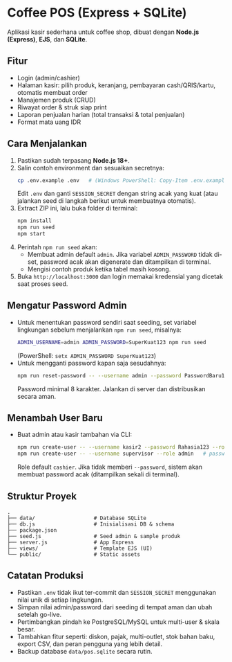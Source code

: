 # Coffee POS (Express + SQLite)

Aplikasi kasir sederhana untuk coffee shop, dibuat dengan **Node.js (Express)**, **EJS**, dan **SQLite**.

## Fitur
- Login (admin/cashier)
- Halaman kasir: pilih produk, keranjang, pembayaran cash/QRIS/kartu, otomatis membuat order
- Manajemen produk (CRUD)
- Riwayat order & struk siap print
- Laporan penjualan harian (total transaksi & total penjualan)
- Format mata uang IDR

## Cara Menjalankan
1. Pastikan sudah terpasang **Node.js 18+**.
2. Salin contoh environment dan sesuaikan secretnya:
   ```bash
   cp .env.example .env   # (Windows PowerShell: Copy-Item .env.example .env)
   ```
   Edit `.env` dan ganti `SESSION_SECRET` dengan string acak yang kuat (atau jalankan seed di langkah berikut untuk membuatnya otomatis).
3. Extract ZIP ini, lalu buka folder di terminal:
   ```bash
   npm install
   npm run seed
   npm start
   ```
4. Perintah `npm run seed` akan:
   - Membuat admin default `admin`. Jika variabel `ADMIN_PASSWORD` tidak di-set, password acak akan digenerate dan ditampilkan di terminal.
   - Mengisi contoh produk ketika tabel masih kosong.
5. Buka `http://localhost:3000` dan login memakai kredensial yang dicetak saat proses seed.

## Mengatur Password Admin
- Untuk menentukan password sendiri saat seeding, set variabel lingkungan sebelum menjalankan `npm run seed`, misalnya:
  ```bash
  ADMIN_USERNAME=admin ADMIN_PASSWORD=SuperKuat123 npm run seed
  ```
  (PowerShell: `setx ADMIN_PASSWORD SuperKuat123`)
- Untuk mengganti password kapan saja sesudahnya:
  ```bash
  npm run reset-password -- --username admin --password PasswordBaru123
  ```
  Password minimal 8 karakter. Jalankan di server dan distribusikan secara aman.

## Menambah User Baru
- Buat admin atau kasir tambahan via CLI:
  ```bash
  npm run create-user -- --username kasir2 --password Rahasia123 --role cashier
  npm run create-user -- --username supervisor --role admin   # password acak akan dicetak
  ```
  Role default `cashier`. Jika tidak memberi `--password`, sistem akan membuat password acak (ditampilkan sekali di terminal).

## Struktur Proyek
```
.
├── data/                   # Database SQLite
├── db.js                   # Inisialisasi DB & schema
├── package.json
├── seed.js                 # Seed admin & sample produk
├── server.js               # App Express
├── views/                  # Template EJS (UI)
└── public/                 # Static assets
```

## Catatan Produksi
- Pastikan `.env` tidak ikut ter-commit dan `SESSION_SECRET` menggunakan nilai unik di setiap lingkungan.
- Simpan nilai admin/password dari seeding di tempat aman dan ubah setelah go-live.
- Pertimbangkan pindah ke PostgreSQL/MySQL untuk multi-user & skala besar.
- Tambahkan fitur seperti: diskon, pajak, multi-outlet, stok bahan baku, export CSV, dan peran pengguna yang lebih detail.
- Backup database `data/pos.sqlite` secara rutin.
```
